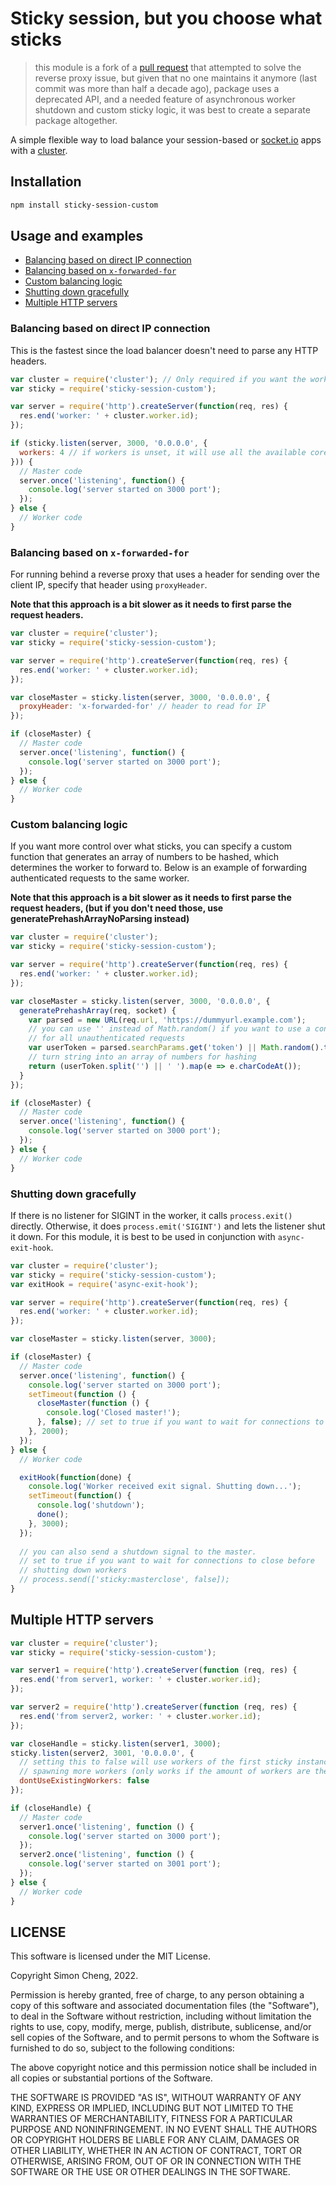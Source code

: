 # Sticky session, but you choose what sticks

> this module is a fork of a [pull request][4] that attempted to solve the reverse proxy issue, but given that no one maintains it anymore (last commit was more than half a decade ago), package uses a deprecated API, and a needed feature of asynchronous worker shutdown and custom sticky logic, it was best to create a separate package altogether.

A simple flexible way to load balance your session-based or [socket.io][0] apps with a [cluster][1].

## Installation

```bash
npm install sticky-session-custom
```

## Usage and examples

- [Balancing based on direct IP connection](#balancing-based-on-direct-ip-connection)
- [Balancing based on `x-forwarded-for`](#balancing-based-on-x-forwarded-for)
- [Custom balancing logic](#custom-balancing-logic)
- [Shutting down gracefully](#shutting-down-gracefully)
- [Multiple HTTP servers](#multiple-http-servers)

### Balancing based on direct IP connection ###

This is the fastest since the load balancer doesn't need to parse any HTTP headers.

```javascript
var cluster = require('cluster'); // Only required if you want the worker id
var sticky = require('sticky-session-custom');

var server = require('http').createServer(function(req, res) {
  res.end('worker: ' + cluster.worker.id);
});

if (sticky.listen(server, 3000, '0.0.0.0', {
  workers: 4 // if workers is unset, it will use all the available cores in the system
})) {
  // Master code
  server.once('listening', function() {
    console.log('server started on 3000 port');
  });
} else {
  // Worker code
}
```


### Balancing based on `x-forwarded-for` ###

For running behind a reverse proxy that uses a header for sending over the client IP, specify that header using `proxyHeader`.

**Note that this approach is a bit slower as it needs to first parse the request headers.**

```javascript
var cluster = require('cluster');
var sticky = require('sticky-session-custom');

var server = require('http').createServer(function(req, res) {
  res.end('worker: ' + cluster.worker.id);
});

var closeMaster = sticky.listen(server, 3000, '0.0.0.0', {
  proxyHeader: 'x-forwarded-for' // header to read for IP
});

if (closeMaster) {
  // Master code
  server.once('listening', function() {
    console.log('server started on 3000 port');
  });
} else {
  // Worker code
}
```


### Custom balancing logic ###

If you want more control over what sticks, you can specify a custom function that generates an array of numbers to be hashed, which determines the worker to forward to. Below is an example of forwarding authenticated requests to the same worker.

**Note that this approach is a bit slower as it needs to first parse the request headers, (but if you don't need those, use generatePrehashArrayNoParsing instead)**

```javascript
var cluster = require('cluster');
var sticky = require('sticky-session-custom');

var server = require('http').createServer(function(req, res) {
  res.end('worker: ' + cluster.worker.id);
});

var closeMaster = sticky.listen(server, 3000, '0.0.0.0', {
  generatePrehashArray(req, socket) {
    var parsed = new URL(req.url, 'https://dummyurl.example.com');
    // you can use '' instead of Math.random() if you want to use a consistent worker
    // for all unauthenticated requests
    var userToken = parsed.searchParams.get('token') || Math.random().toString();
    // turn string into an array of numbers for hashing
    return (userToken.split('') || ' ').map(e => e.charCodeAt());
  }
});

if (closeMaster) {
  // Master code
  server.once('listening', function() {
    console.log('server started on 3000 port');
  });
} else {
  // Worker code
}
```


### Shutting down gracefully ###

If there is no listener for SIGINT in the worker, it calls `process.exit()` directly. Otherwise, it does `process.emit('SIGINT')` and lets the listener shut it down. For this module, it is best to be used in conjunction with `async-exit-hook`. 

```javascript
var cluster = require('cluster');
var sticky = require('sticky-session-custom');
var exitHook = require('async-exit-hook');

var server = require('http').createServer(function(req, res) {
  res.end('worker: ' + cluster.worker.id);
});

var closeMaster = sticky.listen(server, 3000);

if (closeMaster) {
  // Master code
  server.once('listening', function() {
    console.log('server started on 3000 port');
    setTimeout(function () {
      closeMaster(function () {
        console.log('Closed master!');
      }, false); // set to true if you want to wait for connections to close
    }, 2000);
  });
} else {
  // Worker code

  exitHook(function(done) {
    console.log('Worker received exit signal. Shutting down...');
    setTimeout(function() {
      console.log('shutdown');
      done();
    }, 3000);
  });
  
  // you can also send a shutdown signal to the master.
  // set to true if you want to wait for connections to close before
  // shutting down workers
  // process.send(['sticky:masterclose', false]);
}
```


## Multiple HTTP servers ##

```javascript
var cluster = require('cluster');
var sticky = require('sticky-session-custom');

var server1 = require('http').createServer(function (req, res) {
  res.end('from server1, worker: ' + cluster.worker.id);
});

var server2 = require('http').createServer(function (req, res) {
  res.end('from server2, worker: ' + cluster.worker.id);
});

var closeHandle = sticky.listen(server1, 3000);
sticky.listen(server2, 3001, '0.0.0.0', {
  // setting this to false will use workers of the first sticky instance spawned instead of
  // spawning more workers (only works if the amount of workers are the same)
  dontUseExistingWorkers: false
});

if (closeHandle) {
  // Master code
  server1.once('listening', function () {
    console.log('server started on 3000 port');
  });
  server2.once('listening', function () {
    console.log('server started on 3001 port');
  });
} else {
  // Worker code
}
```

## LICENSE

This software is licensed under the MIT License.

Copyright Simon Cheng, 2022.

Permission is hereby granted, free of charge, to any person obtaining a
copy of this software and associated documentation files (the
"Software"), to deal in the Software without restriction, including
without limitation the rights to use, copy, modify, merge, publish,
distribute, sublicense, and/or sell copies of the Software, and to permit
persons to whom the Software is furnished to do so, subject to the
following conditions:

The above copyright notice and this permission notice shall be included
in all copies or substantial portions of the Software.

THE SOFTWARE IS PROVIDED "AS IS", WITHOUT WARRANTY OF ANY KIND, EXPRESS
OR IMPLIED, INCLUDING BUT NOT LIMITED TO THE WARRANTIES OF
MERCHANTABILITY, FITNESS FOR A PARTICULAR PURPOSE AND NONINFRINGEMENT. IN
NO EVENT SHALL THE AUTHORS OR COPYRIGHT HOLDERS BE LIABLE FOR ANY CLAIM,
DAMAGES OR OTHER LIABILITY, WHETHER IN AN ACTION OF CONTRACT, TORT OR
OTHERWISE, ARISING FROM, OUT OF OR IN CONNECTION WITH THE SOFTWARE OR THE
USE OR OTHER DEALINGS IN THE SOFTWARE.

[0]: http://socket.io/
[1]: http://nodejs.org/docs/latest/api/cluster.html
[2]: https://nodejs.org/api/net.html#net_net_createserver_options_connectionlistener
[3]: https://github.com/elad/node-cluster-socket.io
[4]: https://github.com/indutny/sticky-session/pull/45
